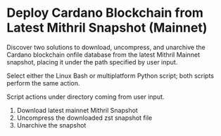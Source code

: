 # Deploy Cardano Blockchain from Latest Mithril Snapshot (Mainnet)

Discover two solutions to download, uncompress, and unarchive the Cardano blockchain onfile database from the latest Mithril Mainnet snapshot, placing it under the path specified by user input.

Select either the Linux Bash or multiplatform Python script; both scripts perform the same action.

Script actions under directory coming from user input.

1. Download latest mainnet Mithril Snapshot
2. Uncompress the downloaded zst snapshot file
3. Unarchive the snapshot
